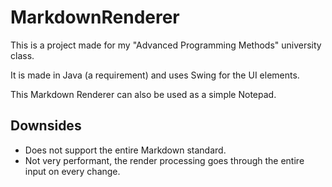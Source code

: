 # MarkdownRenderer
This is a project made for my "Advanced Programming Methods" university class.

It is made in Java (a requirement) and uses Swing for the UI elements.

This Markdown Renderer can also be used as a simple Notepad.

## Downsides
- Does not support the entire Markdown standard.
- Not very performant, the render processing goes through the entire input on 
every change.
